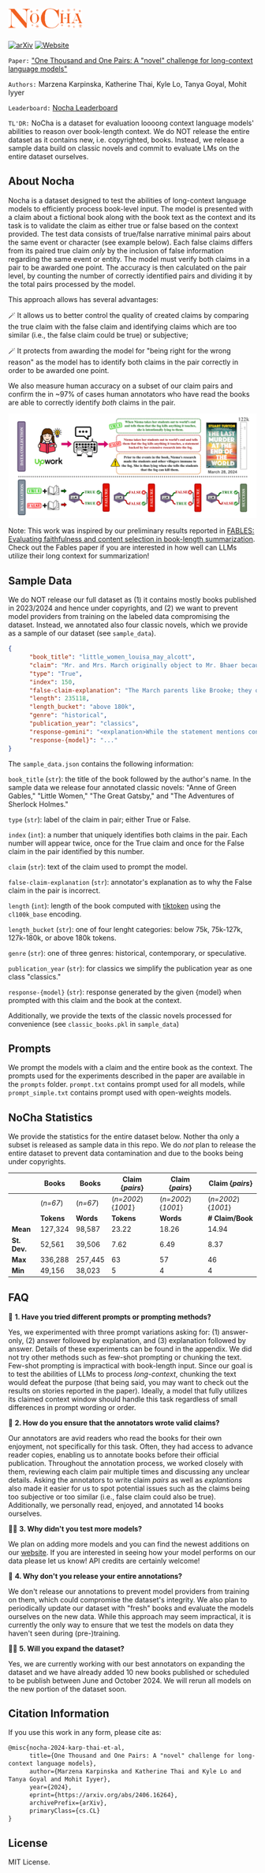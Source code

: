 # <img src="assets/nocha2.png" alt="NoCha" width="150" height="40"> 
[![arXiv](https://img.shields.io/badge/arXiv-2406.16264-b31b1b.svg)](https://arxiv.org/abs/2406.16264)
[![Website](https://img.shields.io/badge/Leaderboard-NoCha-purple)](https://novelchallenge.github.io/index.html)


`Paper:` ["One Thousand and One Pairs: A "novel" challenge for long-context language models"](https://arxiv.org/abs/2406.16264)

`Authors:` Marzena Karpinska, Katherine Thai, Kyle Lo, Tanya Goyal, Mohit Iyyer

`Leaderboard:` [Nocha Leaderboard](https://novelchallenge.github.io/index.html)

`TL'DR:` NoCha is a dataset for evaluation loooong context language models' abilities to reason over book-length context. We do NOT release the entire dataset as it contains new, i.e. copyrighted, books. Instead, we release a sample data build on classic novels and commit to evaluate LMs on the entire dataset ourselves.

## About Nocha

Nocha is a dataset designed to test the abilities of long-context language models to efficiently process book-level input. The model is presented with a claim about a fictional book along with the book text as the context and its task is to validate the claim as either true or false based on the context provided. The test data consists of true/false narrative minimal pairs about the same event or character (see example below). Each false claims differs from its paired true claim _only_ by the inclusion of false information regarding the same event or entity. The model must verify both claims in a pair to be awarded one point. The accuracy is then calculated on the pair level, by counting the number of correctly identified pairs and dividing it by the total pairs processed by the model.

This approach allows has several advantages:

🪄  It allows us to better control the quality of created claims by comparing the true claim with the false claim and identifying claims which are too similar (i.e., the false claim could be true) or subjective;

🪄  It protects from awarding the model for "being right for the wrong reason" as the model has to identify both claims in the pair correctly in order to be awarded one point.

We also measure human accuracy on a subset of our claim pairs and confirm the in ~97% of cases human annotators who have read the books are able to correctly identify _both_ claims in the pair.

![Data example and evaluatio pipeline](assets/example.png)

Note: This work was inspired by our preliminary results reported in [FABLES: Evaluating faithfulness and content selection in book-length summarization](https://arxiv.org/abs/2404.01261). Check out the Fables paper if you are interested in how well can LLMs utilize their long context for summarization!

## Sample Data

We do NOT release our full dataset as (1) it contains mostly books published in 2023/2024 and hence under copyrights, and (2) we want to prevent model providers from training on the labeled data compromising the dataset. Instead, we annotated also four classic novels, which we provide as a sample of our dataset (see `sample_data`). 

```json
{
      "book_title": "little_women_louisa_may_alcott",
      "claim": "Mr. and Mrs. March originally object to Mr. Bhaer because he is too old and not rich enough.",
      "type": "True",
      "index": 150,
      "false-claim-explanation": "The March parents like Brooke; they object to Bhaer's age and poverty. Aunt March objects to Brooke because he is too poor.",
      "length": 235118,
      "length_bucket": "above 180k",
      "genre": "historical",
      "publication_year": "classics",
      "response-gemini": "<explanation>While the statement mentions concerns that are common in families, the text does not state that Mr. and Mrs. March object to Mr. Bhaer. In fact, they seem to like him from the start. Aunt March is the one who objects to the match because of his lack of wealth. </explanation><answer>FALSE</answer>",
      "response-{model}": "..."
}
```

The `sample_data.json` contains the following information:

`book_title` (`str`): the title of the book followed by the author's name. In the sample data we release four annotated classic novels: "Anne of Green Gables," "Little Women," "The Great Gatsby," and "The Adventures of Sherlock Holmes."

`type` (`str`): label of the claim in pair; either True or False.

`index` (`int`): a number that uniquely identifies both claims in the pair. Each number will appear twice, once for the True claim and once for the False claim in the pair identified by this number.

`claim` (`str`): text of the claim used to prompt the model.

`false-claim-explanation` (`str`): annotator's explanation as to why the False claim in the pair is incorrect.

`length` (`int`): length of the book computed with [tiktoken](https://github.com/openai/tiktoken) using the `cl100k_base` encoding.

`length_bucket` (`str`): one of four lenght categories: below 75k, 75k-127k, 127k-180k, or above 180k tokens.

`genre` (`str`): one of three genres: historical, contemporary, or speculative.

`publication_year` (`str`): for classics we simplify the publication year as one class "classics."

`response-{model}` (`str`): response generated by the given {model} when prompted with this claim and the book at the context.

Additionally, we provide the texts of the classic novels processed for convenience (see `classic_books.pkl` in `sample_data`)

## Prompts

We prompt the models with a claim and the entire book as the context. The prompts used for the experiments described in the paper are available in the `prompts` folder. `prompt.txt` contains prompt used for all models, while `prompt_simple.txt` contains prompt used with open-weights models.



## NoCha Statistics

We provide the statistics for the entire dataset below. Nother tha only a subset is released as sample data in this repo. We do _not_ plan to release the entire dataset to prevent data contamination and due to the books being under copyrights.

|              | **Books**                   | **Books**                   | **Claim** {*pairs*}           | **Claim**  {*pairs*}          | **Claim**  {*pairs*}                   |
|--------------|-----------------------------|-----------------------------|-------------------------------|-------------------------------|-------------------------------|
|              | (*n=67*)                    | (*n=67*)                    | (*n=2002*){*1001*}           | (*n=2002*){*1001*}             | (*n=2002*){*1001*}            |
|              | **Tokens**                  | **Words**                   | **Tokens**                    | **Words**                     | **# Claim/Book**              |
| **Mean**     | 127,324                     | 98,587                      | 23.22                         | 18.26                         | 14.94                         |
| **St. Dev.** | 52,561                      | 39,506                      | 7.62                          | 6.49                          | 8.37                          |
| **Max**      | 336,288                     | 257,445                     | 63                            | 57                            | 46                            |
| **Min**      | 49,156                      | 38,023                      | 5                             | 4                             | 4                             |


## FAQ

🔮 **1. Have you tried different prompts or prompting methods?**

Yes, we experimented with three prompt variations asking for: (1) answer-only, (2) answer followed by explanation, and (3) explanation followed by answer. Details of these experiments can be found in the appendix. We did not try other methods such as few-shot prompting or chunking the text. Few-shot prompting is impractical with book-length input. Since our goal is to test the abilities of LLMs to process *long-context*, chunking the text would defeat the purpose (that being said, you may want to check out the results on stories reported in the paper). Ideally, a model that fully utilizes its claimed context window should handle this task regardless of small differences in prompt wording or order.
   
🌟 **2. How do you ensure that the annotators wrote valid claims?**

Our annotators are avid readers who read the books for their own enjoyment, not specifically for this task. Often, they had access to advance reader copies, enabling us to annotate books before their official publication. Throughout the annotation process, we worked closely with them, reviewing each claim pair multiple times and discussing any unclear details. Asking the annotators to write claim *pairs* as well as *explantions* also made it easier for us to spot potential issues such as the claims being too subjective or too similar (i.e., false claim could also be true). Additionally, we personally read, enjoyed, and annotated 14 books ourselves. 

🧚‍♀️ **3.  Why didn't you test more models?** 

We plan on adding more models and you can find the newest additions on our [website](https://novelchallenge.github.io/index.html). If you are interested in seeing how your model performs on our data please let us know! API credits are certainly welcome!
   
🦄 **4.  Why don't you release your entire annotations?**

We don't release our annotations to prevent model providers from training on them, which could compromise the dataset's integrity. We also plan to periodically update our dataset with "fresh" books and evaluate the models ourselves on the new data. While this approach may seem impractical, it is currently the only way to ensure that we test the models on data they haven't seen during (pre-)training.

🧝‍♀️ **5. Will you expand the dataset?**

Yes, we are currently working with our best annotators on expanding the dataset and we have already added 10 new books published or scheduled to be publish between June and October 2024. We will rerun all models on the new portion of the dataset soon.

## Citation Information
If you use this work in any form, please cite as:
```
@misc{nocha-2024-karp-thai-et-al,
      title={One Thousand and One Pairs: A "novel" challenge for long-context language models}, 
      author={Marzena Karpinska and Katherine Thai and Kyle Lo and Tanya Goyal and Mohit Iyyer},
      year={2024},
      eprint={https://arxiv.org/abs/2406.16264},
      archivePrefix={arXiv},
      primaryClass={cs.CL}
}
```

## License

MIT License.
